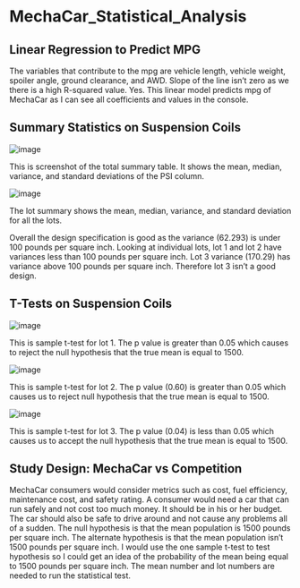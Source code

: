 # MechaCar_Statistical_Analysis

## Linear Regression to Predict MPG

The variables that contribute to the mpg are vehicle length, vehicle weight, spoiler angle, ground clearance, and AWD.
Slope of the line isn’t zero as we there is a high R-squared value.
Yes. This linear model predicts mpg of MechaCar as I can see all coefficients and values in the console.

## Summary Statistics on Suspension Coils

![image](https://user-images.githubusercontent.com/8925001/129513561-21cc5118-7d01-44a1-b6e3-4fe5ba5ab383.png)

This is screenshot of the total summary table. It shows the mean, median, variance, and standard deviations of the PSI column. 

![image](https://user-images.githubusercontent.com/8925001/129513679-47db0b44-497c-48d3-a51a-7f37ef2de87f.png)

The lot summary shows the mean, median, variance, and standard deviation for all the lots. 

Overall the design specification is good as the variance (62.293) is under 100 pounds per square inch. Looking at individual lots, lot 1 and lot 2 have variances less than 100 pounds per square inch. Lot 3 variance (170.29) has variance above 100 pounds per square inch. Therefore lot 3 isn’t a good design.

## T-Tests on Suspension Coils

![image](https://user-images.githubusercontent.com/8925001/129513718-8f2d58ca-7735-41fa-8f73-9252008c3326.png)

This is sample t-test for lot 1. The p value is greater than 0.05 which causes to reject the null hypothesis that the true mean is equal to 1500.

![image](https://user-images.githubusercontent.com/8925001/129513735-db54e434-875d-4783-ab01-9b41080c894c.png)

This is sample t-test for lot 2. The p value (0.60) is greater than 0.05 which causes us to reject null hypothesis that the true mean is equal to 1500.

![image](https://user-images.githubusercontent.com/8925001/129513760-3edec4d7-bfd8-4223-b0ef-50a4e26c1ae7.png)

This is sample t-test for lot 3. The p value (0.04) is less than 0.05 which causes us to accept the null hypothesis that the true mean is equal to 1500.

## Study Design: MechaCar vs Competition

MechaCar consumers would consider metrics such as cost, fuel efficiency, maintenance cost, and safety rating. A consumer would need a car that can run safely and not cost too much money. It should be in his or her budget. The car should also be safe to drive around and not cause any problems all of a sudden. The null hypothesis is that the mean population is 1500 pounds per square inch. The alternate hypothesis is that the mean population isn’t 1500 pounds per square inch. I would use the one sample t-test to test hypothesis so I could get an idea of the probability of the mean being equal to 1500 pounds per square inch. The mean number and lot numbers are needed to run the statistical test.


